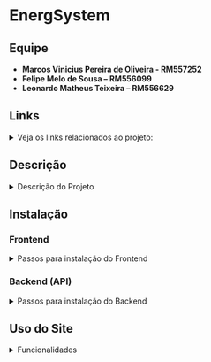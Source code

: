 # EnergSystem

## Equipe
- **Marcos Vinicius Pereira de Oliveira - RM557252**
- **Felipe Melo de Sousa – RM556099**
- **Leonardo Matheus Teixeira – RM556629**

## Links

<details>
<summary>Veja os links relacionados ao projeto:</summary>

- YouTube  
- Vercel: https://globalsolution-ten.vercel.app/
- GitHub API Java: https://github.com/marcos3777/globalJava  

</details>

## Descrição

<details>
<summary>Descrição do Projeto</summary>
Este projeto foi desenvolvido para gerenciar empresas e calcular valores de energia. Ele inclui funcionalidades para cadastro, login e cálculo de contas de luz com base no consumo.
</details>

## Instalação

### Frontend

<details>
<summary>Passos para instalação do Frontend</summary>

1. Clone o repositório:  
   `git clone https://github.com/marcos3777/globalsolution`

2. Navegue até o diretório do projeto:  
   `cd globalsolution`

3. Instale as dependências:  
   `npm install`

4. Inicie a aplicação:  
   `npm run dev`

A aplicação estará disponível em [http://localhost:3000](http://localhost:3000).

</details>

### Backend (API)

<details>
<summary>Passos para instalação do Backend</summary>

Recomendo utilizar IntelliJ

1. Clone o repositório da API:  
   `git clone https://github.com/marcos3777/globalJava`

2. Navegue até o diretório do projeto:  
   `cd globalJava`

3. Abre com IntelliJ de preferencia

4. Altere as variáveis de ambiente para acesso ao banco de dados na classe DatabaseConnection.  
   As informações necessárias estão no arquivo `database-config.txt` (que será fornecido) e também serão disponibilizadas nos comentários da entrega.


5. Execute a classe Main do projeto para iniciar a API.

A API estará disponível em [http://localhost:8080](http://localhost:8080).

</details>

## Uso do Site

<details>
<summary>Funcionalidades</summary>

### Página Inicial

- É possível selecionar a empresa atual e calcular valores com base na conta de luz.

### Cadastro de Empresa

- Empresas podem ser cadastradas e ficam na fila de espera para aprovação.

### Login de Teste

Use os seguintes dados para teste:

- **Login:** 22345678000102  
- **Senha:** senha123  

Observação: Só é possível fazer login com empresas cujo cadastro foi aceito.

- Funcionalidades do CRUD incluidas para alteração e excluir empresa após login.

</details>
